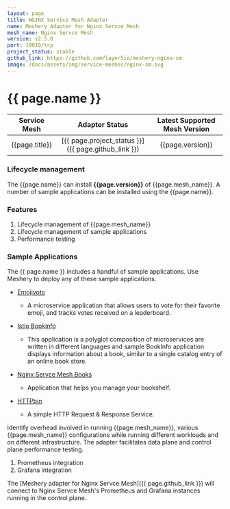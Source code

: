 ```yaml
---
layout: page
title: NGINX Service Mesh Adapter
name: Meshery Adapter for Nginx Servce Mesh
mesh_name: Nginx Servce Mesh
version: v2.5.0
port: 10010/tcp
project_status: stable
github_link: https://github.com/layer5io/meshery-nginx-sm
image: /docs/assets/img/service-meshes/nginx-sm.svg
---
```

# {{ page.name }}

| Service Mesh   | Adapter Status | Latest Supported Mesh Version |
| :------------: | :------------:   | :------------:              |
| {{page.title}} | [{{ page.project_status }}]({{ page.github_link }}) | {{page.version}}  |

### Lifecycle management

The {{page.name}} can install **{{page.version}}** of {{page.mesh_name}}. A number of sample applications can be installed using the {{page.name}}.

### Features
1. Lifecycle management of {{page.mesh_name}}
1. Lifecycle management of sample applications
1. Performance testing

### Sample Applications

The {{ page.name }} includes a handful of sample applications. Use Meshery to deploy any of these sample applications.

- [Emojivoto](https://github.com/BuoyantIO/emojivoto)
    - A microservice application that allows users to vote for their favorite emoji, and tracks votes received on a leaderboard.

- [Istio Bookinfo](https://github.com/istio/istio/tree/master/samples/bookinfo) 
    - This application is a polyglot composition of microservices are written in different languages and sample BookInfo application displays information about a book, similar to a single catalog entry of an online book store.

- [Nginx Servce Mesh Books](https://github.com/BuoyantIO/booksapp)
    - Application that helps you manage your bookshelf.

- [HTTPbin](https://httpbin.org/)
    - A simple HTTP Request & Response Service.

Identify overhead involved in running {{page.mesh_name}}, various {{page.mesh_name}} configurations while running different workloads and on different infrastructure. The adapter facilitates data plane and control plane performance testing.

1. Prometheus integration
1. Grafana integration

The [Meshery adapter for Nginx Servce Mesh]({{ page.github_link }}) will connect to Nginx Servce Mesh's Prometheus and Grafana instances running in the control plane.
